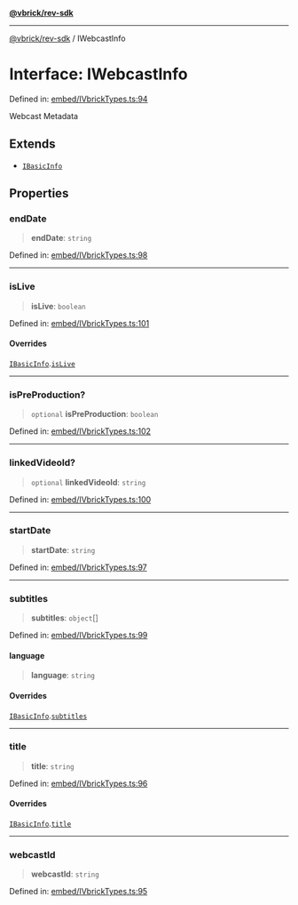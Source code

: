 [**@vbrick/rev-sdk**](../README.md)

***

[@vbrick/rev-sdk](../README.md) / IWebcastInfo

# Interface: IWebcastInfo

Defined in: [embed/IVbrickTypes.ts:94](https://github.com/lukeselden/rev-sdk-js/blob/main/src/embed/IVbrickTypes.ts#L94)

Webcast Metadata

## Extends

- [`IBasicInfo`](../Base/IBasicInfo.md)

## Properties

### endDate

> **endDate**: `string`

Defined in: [embed/IVbrickTypes.ts:98](https://github.com/lukeselden/rev-sdk-js/blob/main/src/embed/IVbrickTypes.ts#L98)

***

### isLive

> **isLive**: `boolean`

Defined in: [embed/IVbrickTypes.ts:101](https://github.com/lukeselden/rev-sdk-js/blob/main/src/embed/IVbrickTypes.ts#L101)

#### Overrides

[`IBasicInfo`](../Base/IBasicInfo.md).[`isLive`](../Base/IBasicInfo.md#islive)

***

### isPreProduction?

> `optional` **isPreProduction**: `boolean`

Defined in: [embed/IVbrickTypes.ts:102](https://github.com/lukeselden/rev-sdk-js/blob/main/src/embed/IVbrickTypes.ts#L102)

***

### linkedVideoId?

> `optional` **linkedVideoId**: `string`

Defined in: [embed/IVbrickTypes.ts:100](https://github.com/lukeselden/rev-sdk-js/blob/main/src/embed/IVbrickTypes.ts#L100)

***

### startDate

> **startDate**: `string`

Defined in: [embed/IVbrickTypes.ts:97](https://github.com/lukeselden/rev-sdk-js/blob/main/src/embed/IVbrickTypes.ts#L97)

***

### subtitles

> **subtitles**: `object`[]

Defined in: [embed/IVbrickTypes.ts:99](https://github.com/lukeselden/rev-sdk-js/blob/main/src/embed/IVbrickTypes.ts#L99)

#### language

> **language**: `string`

#### Overrides

[`IBasicInfo`](../Base/IBasicInfo.md).[`subtitles`](../Base/IBasicInfo.md#subtitles)

***

### title

> **title**: `string`

Defined in: [embed/IVbrickTypes.ts:96](https://github.com/lukeselden/rev-sdk-js/blob/main/src/embed/IVbrickTypes.ts#L96)

#### Overrides

[`IBasicInfo`](../Base/IBasicInfo.md).[`title`](../Base/IBasicInfo.md#title)

***

### webcastId

> **webcastId**: `string`

Defined in: [embed/IVbrickTypes.ts:95](https://github.com/lukeselden/rev-sdk-js/blob/main/src/embed/IVbrickTypes.ts#L95)

